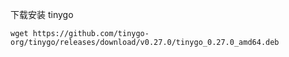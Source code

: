 下载安装 tinygo

```
wget https://github.com/tinygo-org/tinygo/releases/download/v0.27.0/tinygo_0.27.0_amd64.deb
```
